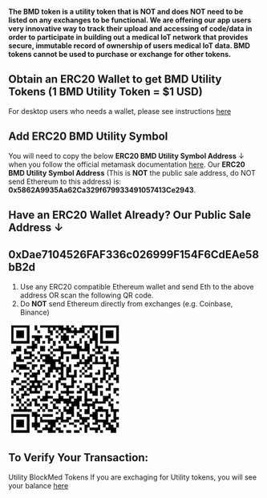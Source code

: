 **The BMD token is a utility token that is NOT and does NOT need to be listed on any exchanges to be functional. We are offering our app users very innovative way to track their upload and accessing of code/data in order to participate in building out a medical IoT network that provides secure, immutable record of ownership of users medical IoT data.  BMD tokens cannot be used to purchase or exchange for other tokens.**

## Obtain an ERC20 Wallet to get BMD Utility Tokens (1 BMD Utility Token = $1 USD)

For desktop users who needs a wallet, please see instructions [here](https://github.com/BlockMedical/BlockMedical/blob/master/docs/metamaskdocs/metamask_exchange_instructions.md)

## Add ERC20 BMD Utility Symbol
You will need to copy the below **ERC20 BMD Utility Symbol Address** ↓ when you follow the official metamask documentation [here](https://metamask.zendesk.com/hc/en-us/articles/360015489031-Adding-and-Managing-Tokens-ERC20-In-The-New-UI).
Our **ERC20 BMD Utility Symbol Address** (This is **NOT** the public sale address, do NOT send Ethereum to this address) is:
**0x5862A9935Aa62Ca329f679933491057413Ce2943**. 

## Have an ERC20 Wallet Already? Our Public Sale Address ↓
## **0xDae7104526FAF336c026999F154F6CdEAe58bB2d**

1. Use any ERC20 compatible Ethereum wallet and send Eth to the above address OR scan the following QR code.
2. Do **NOT** send Ethereum directly from exchanges (e.g. Coinbase, Binance)

![QR Code](https://github.com/BlockMedical/BlockMedical/raw/master/docs/mobiledocs/tradecontract_QRcode.mainnet.20190109.png)

## To Verify Your Transaction:

Utility BlockMed Tokens
If you are exchaging for Utility tokens, you will see your balance [here](https://etherscan.io/address/0xdae7104526faf336c026999f154f6cdeae58bb2d)



